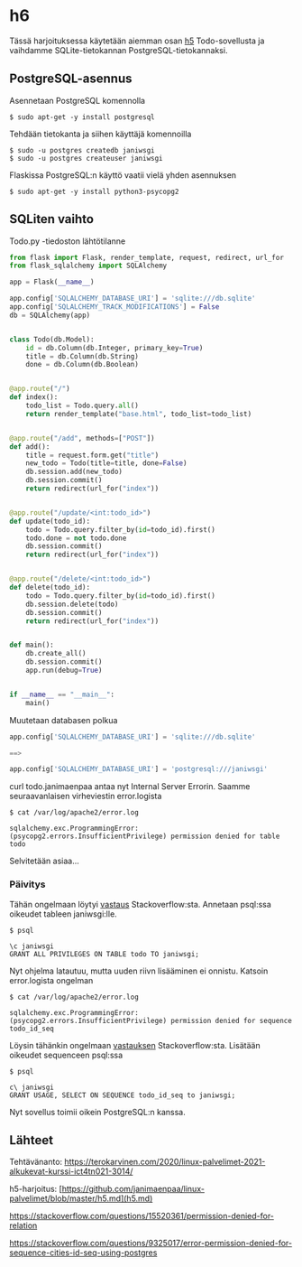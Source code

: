 # h6

Tässä harjoituksessa käytetään aiemman osan [h5](h5.md) Todo-sovellusta ja vaihdamme SQLite-tietokannan PostgreSQL-tietokannaksi.

## PostgreSQL-asennus

Asennetaan PostgreSQL komennolla

```
$ sudo apt-get -y install postgresql
```

Tehdään tietokanta ja siihen käyttäjä komennoilla

```
$ sudo -u postgres createdb janiwsgi
$ sudo -u postgres createuser janiwsgi
```

Flaskissa PostgreSQL:n käyttö vaatii vielä yhden asennuksen

```
$ sudo apt-get -y install python3-psycopg2
```

## SQLiten vaihto

Todo.py -tiedoston lähtötilanne

```python
from flask import Flask, render_template, request, redirect, url_for
from flask_sqlalchemy import SQLAlchemy

app = Flask(__name__)

app.config['SQLALCHEMY_DATABASE_URI'] = 'sqlite:///db.sqlite'
app.config['SQLALCHEMY_TRACK_MODIFICATIONS'] = False
db = SQLAlchemy(app)


class Todo(db.Model):
    id = db.Column(db.Integer, primary_key=True)
    title = db.Column(db.String)
    done = db.Column(db.Boolean)


@app.route("/")
def index():
    todo_list = Todo.query.all()
    return render_template("base.html", todo_list=todo_list)


@app.route("/add", methods=["POST"])
def add():
    title = request.form.get("title")
    new_todo = Todo(title=title, done=False)
    db.session.add(new_todo)
    db.session.commit()
    return redirect(url_for("index"))


@app.route("/update/<int:todo_id>")
def update(todo_id):
    todo = Todo.query.filter_by(id=todo_id).first()
    todo.done = not todo.done
    db.session.commit()
    return redirect(url_for("index"))


@app.route("/delete/<int:todo_id>")
def delete(todo_id):
    todo = Todo.query.filter_by(id=todo_id).first()
    db.session.delete(todo)
    db.session.commit()
    return redirect(url_for("index"))


def main():
    db.create_all()
    db.session.commit()
    app.run(debug=True)


if __name__ == "__main__":
    main()
```

Muutetaan databasen polkua

```python
app.config['SQLALCHEMY_DATABASE_URI'] = 'sqlite:///db.sqlite'

==>

app.config['SQLALCHEMY_DATABASE_URI'] = 'postgresql:///janiwsgi'
```

curl todo.janimaenpaa antaa nyt Internal Server Errorin. Saamme seuraavanlaisen virheviestin error.logista

```
$ cat /var/log/apache2/error.log

sqlalchemy.exc.ProgrammingError: (psycopg2.errors.InsufficientPrivilege) permission denied for table todo
```

Selvitetään asiaa...

### Päivitys

Tähän ongelmaan löytyi [vastaus](https://stackoverflow.com/questions/15520361/permission-denied-for-relation) Stackoverflow:sta. Annetaan psql:ssa oikeudet tableen janiwsgi:lle.

```
$ psql

\c janiwsgi
GRANT ALL PRIVILEGES ON TABLE todo TO janiwsgi;
```

Nyt ohjelma latautuu, mutta uuden riivn lisääminen ei onnistu. Katsoin error.logista ongelman

```
$ cat /var/log/apache2/error.log

sqlalchemy.exc.ProgrammingError: (psycopg2.errors.InsufficientPrivilege) permission denied for sequence todo_id_seq
```

Löysin tähänkin ongelmaan [vastauksen](https://stackoverflow.com/questions/9325017/error-permission-denied-for-sequence-cities-id-seq-using-postgres) Stackoverflow:sta. Lisätään oikeudet sequenceen psql:ssa

```
$ psql

c\ janiwsgi
GRANT USAGE, SELECT ON SEQUENCE todo_id_seq to janiwsgi;
```

Nyt sovellus toimii oikein PostgreSQL:n kanssa.

## Lähteet

Tehtävänanto: https://terokarvinen.com/2020/linux-palvelimet-2021-alkukevat-kurssi-ict4tn021-3014/

h5-harjoitus: [https://github.com/janimaenpaa/linux-palvelimet/blob/master/h5.md](h5.md)

https://stackoverflow.com/questions/15520361/permission-denied-for-relation

https://stackoverflow.com/questions/9325017/error-permission-denied-for-sequence-cities-id-seq-using-postgres